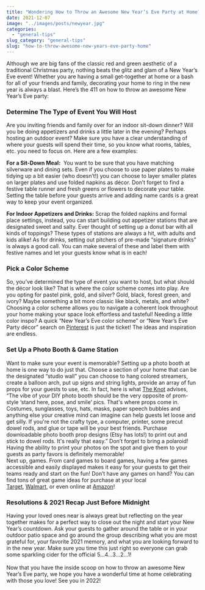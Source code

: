 ```yaml
---
title: "Wondering How to Throw an Awesome New Year’s Eve Party at Home? We’ve Got You Covered"
date: 2021-12-07
image: "../images/posts/newyear.jpg"
categories: 
  - "general-tips"
slug_category: "general-tips"
slug: "how-to-throw-awesome-new-years-eve-party-home"
---
```


Although we are big fans of the classic red and green aesthetic of a traditional Christmas party, nothing beats the glitz and glam of a New Year’s Eve event! Whether you are having a small get-together at home or a bash for all of your friends and family, decorating your home to ring in the new year is always a blast. Here’s the 411 on how to throw an awesome New Year’s Eve party:  

### ****Determine The Type of Event You Will Host****

Are you inviting friends and family over for an indoor sit-down dinner? Will you be doing appetizers and drinks a little later in the evening? Perhaps hosting an outdoor event? Make sure you have a clear understanding of where your guests will spend their time, so you know what rooms, tables, etc. you need to focus on. Here are a few examples:  
  
**For a Sit-Down Meal:**  You want to be sure that you have matching silverware and dining sets. Even if you choose to use paper plates to make tidying up a bit easier (who doesn’t!) you can choose to layer smaller plates on larger plates and use folded napkins as décor. Don’t forget to find a festive table runner and fresh greens or flowers to decorate your table. Setting the table before your guests arrive and adding name cards is a great way to keep your event organized.  
  
**For Indoor Appetizers and Drinks:** Scrap the folded napkins and formal place settings, instead, you can start building out appetizer stations that are designated sweet and salty. Ever thought of setting up a donut bar with all kinds of toppings? These types of stations are always a hit, with adults and kids alike! As for drinks, setting out pitchers of pre-made “signature drinks” is always a good call. You can make several of these and label them with festive names and let your guests know what is in each!

### ****Pick a Color Scheme****

So, you’ve determined the type of event you want to host, but what should the décor look like? That is where the color scheme comes into play. Are you opting for pastel pink, gold, and silver? Gold, black, forest green, and ivory? Maybe something a bit more classic like black, metals, and white? Choosing a color scheme allows you to navigate a coherent look throughout your home making your space look effortless and tasteful! Needing a little color inspo? A quick “New Year’s Eve color scheme” or “New Year’s Eve Party décor” search on [Pinterest](http://www.pinterest.com) is just the ticket! The ideas and inspiration are endless.   

### ****Set Up a Photo Booth & Game Station****

Want to make sure your event is memorable? Setting up a photo booth at home is one way to do just that. Choose a section of your home that can be the designated “studio wall” you can choose to hang colored streamers, create a balloon arch, put up signs and string lights, provide an array of fun props for your guests to use, etc. In fact, here is what [The Knot](https://www.theknot.com/content/how-to-make-a-photo-booth) advises, “The vibe of your DIY photo booth should be the very opposite of prom-style ‘stand here, pose, and smile’ pics. That's where props come in. Costumes, sunglasses, toys, hats, masks, paper speech bubbles and anything else your creative mind can imagine can help guests let loose and get silly. If you're not the crafty type, a computer, printer, some precut dowel rods, and glue or tape will be your best friends. Purchase downloadable photo booth prop designs (Etsy has lots!) to print out and stick to dowel rods. It's really that easy.” Don’t forget to bring a polaroid! Having the ability to print your photos on the spot and give them to your guests as party favors is definitely memorable!  
Next up, games. From card games to board games, having a few games accessible and easily displayed makes it easy for your guests to get their teams ready and start on the fun! Don’t have any games on hand? You can find tons of great game ideas for purchase at your local  
[Target](https://www.target.com/), [Walmart](https://www.walmart.com/), or even online at [Amazon](https://amazon.com)!

### **Resolutions & 2021 Recap Just Before Midnight**

Having your loved ones near is always great but reflecting on the year together makes for a perfect way to close out the night and start your New Year’s countdown. Ask your guests to gather around the table or in your outdoor patio space and go around the group describing what you are most grateful for, your favorite 2021 memory, and what you are looking forward to in the new year. Make sure you time this just right so everyone can grab some sparkling cider for the official 5…4…3…2…1!  
   
Now that you have the inside scoop on how to throw an awesome New Year’s Eve party, we hope you have a wonderful time at home celebrating with those you love! See you in 2022!
